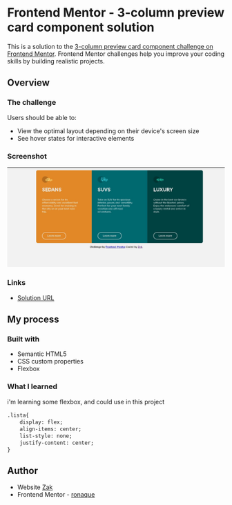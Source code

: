 # Frontend Mentor - 3-column preview card component solution

This is a solution to the [3-column preview card component challenge on Frontend Mentor](https://www.frontendmentor.io/challenges/3column-preview-card-component-pH92eAR2-). Frontend Mentor challenges help you improve your coding skills by building realistic projects. 


## Overview

### The challenge

Users should be able to:

- View the optimal layout depending on their device's screen size
- See hover states for interactive elements

### Screenshot
![screenshot](./Screenshot.jpg)


### Links

- [Solution URL](https://ronaque.github.io/Zak/Projects/3-column-preview-card-component-main/)

## My process

### Built with

- Semantic HTML5 
- CSS custom properties
- Flexbox

### What I learned

i'm learning some flexbox, and could use in this project

```css:
.lista{
    display: flex;
    align-items: center;
    list-style: none;
    justify-content: center;
}
```


## Author

- Website [Zak](https://ronaque.github.io/Zak/)
- Frontend Mentor - [ronaque](https://www.frontendmentor.io/profile/ronaque)

